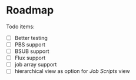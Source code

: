 # Roadmap

Todo items:

-   [ ] Better testing
-   [ ] PBS support
-   [ ] BSUB support
-   [ ] Flux support
-   [ ] job array support
-   [ ] hierarchical view as option for _Job Scripts_ view
